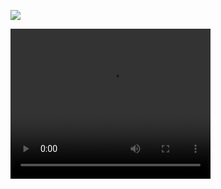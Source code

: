 ![](setup.png)

<video width="320" height="240" controls>
  <source src="cam2-00.mp4" type="video/mp4">
  Your browser does not support the video tag.
</video>

